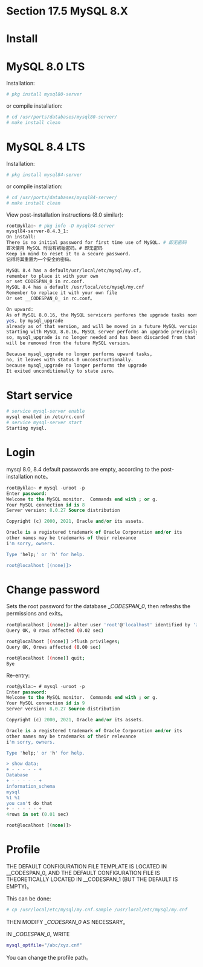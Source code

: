 # Section 17.5 MySQL 8.X


# Install

# MySQL 8.0 LTS

Installation:

```sh
# pkg install mysql80-server
```

or compile installation:

```sh
# cd /usr/ports/databases/mysql80-server/ 
# make install clean
```

# MySQL 8.4 LTS

Installation:

```sh
# pkg install mysql84-server
```

or compile installation:

```sh
# cd /usr/ports/databases/mysql84-server/ 
# make install clean
```

View post-installation instructions (8.0 similar):

```sh
root@ykla:~ # pkg info -D mysql84-server
mysql84-server-8.4.3_1:
On install:
There is no initial password for first time use of MySQL. # 即无密码
首次使用 MySQL 时没有初始密码。# 即无密码
Keep in mind to reset it to a secure password.
记得将其重置为一个安全的密码。

MySQL 8.4 has a default/usr/local/etc/mysql/my.cf,
remember to place it with your own
or set CODESPAN_0 in rc.conf.
MySQL 8.4 has a default /usr/local/etc/mysql/my.cnf
Remember to replace it with your own file
Or set __CODESPAN_0_ in rc.conf。

On upward:
As of MySQL 8.0.16, the MySQL servicers perfores the upgrade tasks normally
yes, by mysql_upgrade
already as of that version, and will be moved in a future MySQL version.
Starting with MySQL 8.0.16, MySQL server performs an upgrade previously processed by mysql_upgrade。
so, mysql_upgrade is no longer needed and has been discarded from that version
will be removed from the future MySQL version。

Because mysql_upgrade no longer performs upward tasks,
no, it leaves with status 0 unconstructionally.
because mysql_upgrade no longer performs the upgrade
It exited unconditionally to state zero。
````

# Start service

```sh
# service mysql-server enable
mysql enabled in /etc/rc.conf
# service mysql-server start
Starting mysql.
```

# Login

mysql 8.0, 8.4 default passwords are empty, according to the post-installation note。

```sql
root@ykla:~ # mysql -uroot -p
Enter password:
Welcome to the MySQL monitor.  Commands end with ; or g.
Your MySQL connection id is 8
Server version: 8.0.27 Source distribution

Copyright (c) 2000, 2021, Oracle and/or its assets.

Oracle is a registered trademark of Oracle Corporation and/or its
other names may be trademarks of their relevance
i'm sorry, owners.

Type 'help;' or 'h' for help.

root@localhost [(none)]>
````

# Change password

Sets the root password for the database __CODESPAN_0_, then refreshs the permissions and exits。

```sh
root@localhost [(none)]> alter user 'root'@'localhost' identified by 'z';
Query OK, 0 rows affected (0.02 sec)

root@localhost [(none)] >flush privileges;
Query OK, 0rows affected (0.00 sec)

root@localhost [(none)] quit;
Bye
````

Re-entry:

```sql
root@ykla:~ # mysql -uroot -p
Enter password:
Welcome to the MySQL monitor.  Commands end with ; or g.
Your MySQL connection id is 9
Server version: 8.0.27 Source distribution

Copyright (c) 2000, 2021, Oracle and/or its assets.

Oracle is a registered trademark of Oracle Corporation and/or its
other names may be trademarks of their relevance
i'm sorry, owners.

Type 'help;' or 'h' for help.

> show data;
+ - - - - - +
Database
+ - - - - - +
information_schema
mysql
%1 %1
you can't do that
+ - - - - - +
4rows in set (0.01 sec)

root@localhost [(none)]>
````

# Profile

THE DEFAULT CONFIGURATION FILE TEMPLATE IS LOCATED IN __CODESPAN_0, AND THE DEFAULT CONFIGURATION FILE IS THEORETICALLY LOCATED IN __CODESPAN_1 (BUT THE DEFAULT IS EMPTY)。

This can be done:

```sh
# cp /usr/local/etc/mysql/my.cnf.sample /usr/local/etc/mysql/my.cnf
```

THEN MODIFY __CODESPAN_0_ AS NECESSARY。

IN __CODESPAN_0_, WRITE

```sh
mysql_optfile="/abc/xyz.cnf"
```

You can change the profile path。

